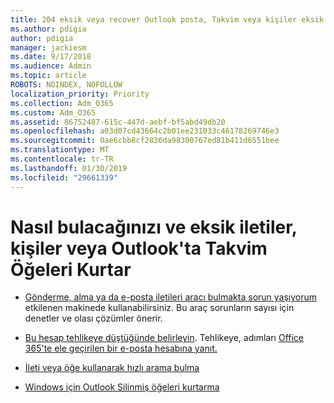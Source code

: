 ```yaml
---
title: 204 eksik veya recover Outlook posta, Takvim veya kişiler eksik bulmak nasıl
ms.author: pdigia
author: pdigia
manager: jackiesm
ms.date: 9/17/2018
ms.audience: Admin
ms.topic: article
ROBOTS: NOINDEX, NOFOLLOW
localization_priority: Priority
ms.collection: Adm_O365
ms.custom: Adm_O365
ms.assetid: 86752487-615c-447d-aebf-bf5abd49db20
ms.openlocfilehash: a03d07cd43664c2b01ee231033c46178269746e3
ms.sourcegitcommit: 0ae6cbb8cf2836da98300767ed81b411d6551bee
ms.translationtype: MT
ms.contentlocale: tr-TR
ms.lasthandoff: 01/30/2019
ms.locfileid: "29661339"
---
```

# <a name="how-to-find-and-recover-missing-messages-contacts-or-calendar-items-in-outlook"></a>Nasıl bulacağınızı ve eksik iletiler, kişiler veya Outlook'ta Takvim Öğeleri Kurtar

- [Gönderme, alma ya da e-posta iletileri aracı bulmakta sorun yaşıyorum](https://aka.ms/SaRA-OutlookSendReceive) etkilenen makinede kullanabilirsiniz. Bu araç sorunların sayısı için denetler ve olası çözümler önerir. 
    
- [Bu hesap tehlikeye düştüğünde belirleyin](https://support.microsoft.com/help/2551603/how-to-determine-whether-your-office-365-account-has-been-compromised). Tehlikeye, adımları [Office 365'te ele geçirilen bir e-posta hesabına yanıt.](https://docs.microsoft.com/office365/enterprise/responding-to-a-compromised-email-account)
    
- [İleti veya öğe kullanarak hızlı arama bulma](https://support.office.com/article/69748862-5976-47b9-98e8-ed179f1b9e4d)
    
- [Windows için Outlook Silinmiş öğeleri kurtarma](https://support.office.com/article/49e81f3c-c8f4-4426-a0b9-c0fd751d48ce)
    

